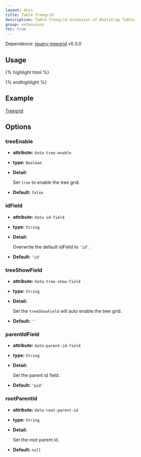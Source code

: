 ```yaml
---
layout: docs
title: Table Treegrid
description: Table Treegrid extension of Bootstrap Table.
group: extensions
toc: true
---
```


Dependence: [jquery-treegrid](https://github.com/maxazan/jquery-treegrid) v0.3.0

## Usage

{% highlight html %}
<script src="extensions/treegrid/bootstrap-table-treegrid.js"></script>
{% endhighlight %}

## Example

[Treegrid](https://examples.bootstrap-table.com/#extensions/treegrid.html)

## Options

### treeEnable

- **attribute:** `data-tree-enable`

- **type:** `Boolean`

- **Detail:**

   Set `true` to enable the tree grid.

- **Default:** `false`

### idField

- **attribute:** `data-id-field`

- **type:** `String`

- **Detail:**

   Overwrite the default idField to `'id'`.

- **Default:** `'id'`

### treeShowField

- **attribute:** `data-tree-show-field`

- **type:** `String`

- **Detail:**

  Set the `treeShowField` will auto enable the tree grid.

- **Default:** `''`

### parentIdField

- **attribute:** `data-parent-id-field`

- **type:** `String`

- **Detail:**

  Set the parent id field.

- **Default:** `'pid'`

### rootParentId

- **attribute:** `data-root-parent-id`

- **type:** `String`

- **Detail:**

  Set the root parent id.

- **Default:** `null`
